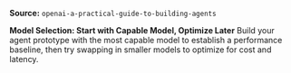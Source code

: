 **Source:** `openai-a-practical-guide-to-building-agents`

**Model Selection: Start with Capable Model, Optimize Later**
Build your agent prototype with the most capable model to establish a performance baseline, then try swapping in smaller models to optimize for cost and latency.

